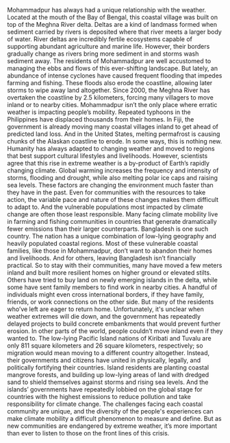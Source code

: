 Mohammadpur has always had  a unique relationship with the weather. Located at the mouth of the Bay of Bengal, this coastal village was built  on top of the Meghna River delta. Deltas are a kind of landmass formed  when sediment carried by rivers is deposited where that river meets  a larger body of water. River deltas are incredibly fertile ecosystems capable of supporting abundant agriculture and marine life. However, their borders gradually change as rivers bring more sediment in and storms wash sediment away. The residents of Mohammadpur are well accustomed to managing the ebbs and flows of this ever-shifting landscape. But lately, an abundance of intense cyclones have caused frequent flooding that impedes farming and fishing. These floods also erode the coastline, allowing later storms to wipe away land altogether. Since 2000, the Meghna River has overtaken the coastline by 2.5 kilometers, forcing many villagers to move inland or to nearby cities. Mohammadpur isn’t the only place  where erratic weather is impacting people’s mobility. Repeated typhoons in the Philippines have  displaced thousands from their homes. In Fiji, the government is already moving many coastal villages inland to get ahead of predicted land loss. And in the United States, melting permafrost is causing chunks of the Alaskan coastline to erode. In some ways, this is nothing new. Humanity has always adapted to changing weather and moved to regions that best support cultural lifestyles and livelihoods. However, scientists agree  that this rise in extreme weather is a by-product of Earth’s  rapidly changing climate. Global warming increases the frequency and intensity of storms, flooding and drought, while also melting polar ice caps  and raising sea levels. These factors are changing the environment much faster than they have in the past. Even for communities with the resources  to take action, the variable pace and nature of these changes makes them difficult to adapt to. And the vulnerable populations most impacted by climate change are often those least responsible. Many facing climate mobility live  in farming and fishing communities in countries that generate dramatically  fewer emissions than their larger counterparts. Bangladesh is one such country. The nation has a unique combination of low-lying geography and heavily populated coastal regions. Most of these vulnerable coastal families, like those in Mohammadpur, don’t want to abandon  their homes and livelihoods. And for others, leaving Bangladesh isn’t financially practical. So to stay with their communities, many have moved a few meters inland and built more resilient homes on higher ground or elevated stilts. Others have tried to buy land on newly emerging islands in the delta, while some have sent family members to find work in nearby cities. A handful of individuals might even cross international borders, if they have family, friends, or work  connections on the other side. But many of the residents who’ve left are eager to return home. Unfortunately, it's unclear when weather extremes will die down, and the government has repeatedly delayed projects to build concrete embankments that would prevent further erosion. In other parts of the world, people couldn’t move inland  even if they wanted to. The low-lying Pacific Island nations  of Kiribati and Tuvalu are only 811 square kilometers and 26 square kilometers, respectively; so migration would mean moving  to a different country altogether. Instead, their governments and citizens have united in physically, legally, and politically  fortifying their countries. Island residents are planting coastal mangrove forests, and building up low-lying areas of land with dredged sand to shield themselves against storms  and rising sea levels. And the islands’ governments have repeatedly lobbied on the global stage for countries with the highest emissions  to reduce pollution and take responsibility  for climate change. The challenges facing each coastal community are unique, and the diversity of the people's experiences can make climate mobility a difficult phenomenon  to measure and define. But as new communities are endangered by extreme weather, it’s more important than ever to listen to those on the front lines of this crisis. 